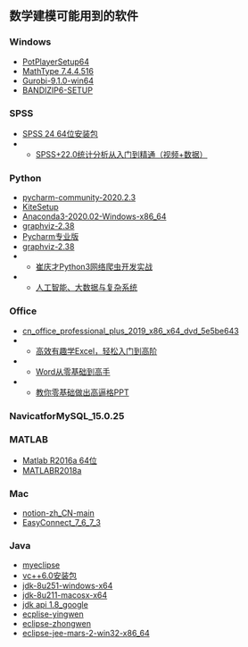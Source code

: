 ## 数学建模可能用到的软件
### Windows
- [PotPlayerSetup64](https://mp.weixin.qq.com/s/TgrrypEAvVYAgVOckgIhUQ)
- [MathType 7.4.4.516](https://mp.weixin.qq.com/s/TgrrypEAvVYAgVOckgIhUQ)
- [Gurobi-9.1.0-win64](https://mp.weixin.qq.com/s/TgrrypEAvVYAgVOckgIhUQ)
- [BANDIZIP6-SETUP](https://mp.weixin.qq.com/s/TgrrypEAvVYAgVOckgIhUQ)
### SPSS
- [SPSS 24 64位安装包](https://mp.weixin.qq.com/s/TgrrypEAvVYAgVOckgIhUQ)
- - [SPSS+22.0统计分析从入门到精通（视频+数据）](https://mp.weixin.qq.com/s/TgrrypEAvVYAgVOckgIhUQ)
### Python
- [pycharm-community-2020.2.3](https://mp.weixin.qq.com/s/TgrrypEAvVYAgVOckgIhUQ)
- [KiteSetup](https://mp.weixin.qq.com/s/TgrrypEAvVYAgVOckgIhUQ)
- [Anaconda3-2020.02-Windows-x86_64](https://mp.weixin.qq.com/s/TgrrypEAvVYAgVOckgIhUQ)
- [graphviz-2.38](https://mp.weixin.qq.com/s/TgrrypEAvVYAgVOckgIhUQ)
- [Pycharm专业版](https://mp.weixin.qq.com/s/TgrrypEAvVYAgVOckgIhUQ)
- [graphviz-2.38](https://mp.weixin.qq.com/s/TgrrypEAvVYAgVOckgIhUQ)
- - [崔庆才Python3网络爬虫开发实战](https://mp.weixin.qq.com/s/TgrrypEAvVYAgVOckgIhUQ)
- - [人工智能、大数据与复杂系统](https://mp.weixin.qq.com/s/TgrrypEAvVYAgVOckgIhUQ)
### Office
- [cn_office_professional_plus_2019_x86_x64_dvd_5e5be643](https://mp.weixin.qq.com/s/TgrrypEAvVYAgVOckgIhUQ)
- - [高效有趣学Excel，轻松入门到高阶](https://mp.weixin.qq.com/s/TgrrypEAvVYAgVOckgIhUQ)
- - [Word从零基础到高手](https://mp.weixin.qq.com/s/TgrrypEAvVYAgVOckgIhUQ)
- - [教你零基础做出高逼格PPT](https://mp.weixin.qq.com/s/TgrrypEAvVYAgVOckgIhUQ)
### NavicatforMySQL_15.0.25
### MATLAB
- [Matlab R2016a 64位](https://mp.weixin.qq.com/s/TgrrypEAvVYAgVOckgIhUQ)
- [MATLABR2018a](https://mp.weixin.qq.com/s/TgrrypEAvVYAgVOckgIhUQ)
### Mac
- [notion-zh_CN-main](https://mp.weixin.qq.com/s/TgrrypEAvVYAgVOckgIhUQ)
- [EasyConnect_7_6_7_3](https://mp.weixin.qq.com/s/TgrrypEAvVYAgVOckgIhUQ)
### Java
- [myeclipse](https://mp.weixin.qq.com/s/TgrrypEAvVYAgVOckgIhUQ)
- [vc++6.0安装包](https://mp.weixin.qq.com/s/TgrrypEAvVYAgVOckgIhUQ)
- [jdk-8u251-windows-x64](https://mp.weixin.qq.com/s/TgrrypEAvVYAgVOckgIhUQ)
- [jdk-8u211-macosx-x64](https://mp.weixin.qq.com/s/TgrrypEAvVYAgVOckgIhUQ)
- [jdk api 1.8_google](https://mp.weixin.qq.com/s/TgrrypEAvVYAgVOckgIhUQ)
- [ecplise-yingwen](https://mp.weixin.qq.com/s/TgrrypEAvVYAgVOckgIhUQ)
- [eclipse-zhongwen](https://mp.weixin.qq.com/s/TgrrypEAvVYAgVOckgIhUQ)
- [eclipse-jee-mars-2-win32-x86_64](https://mp.weixin.qq.com/s/TgrrypEAvVYAgVOckgIhUQ)
